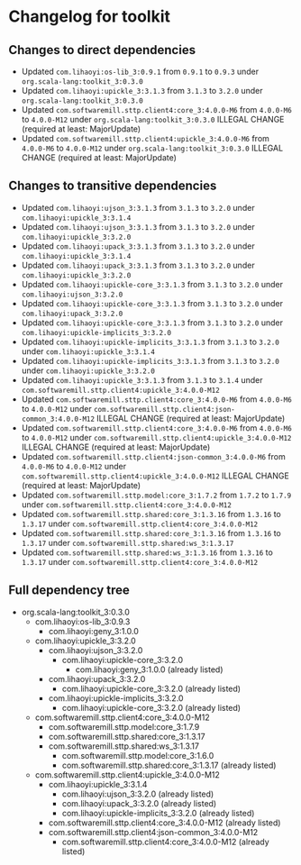 # Changelog for toolkit

## Changes to direct dependencies
 - Updated `com.lihaoyi:os-lib_3:0.9.1` from `0.9.1` to `0.9.3` under `org.scala-lang:toolkit_3:0.3.0`
 - Updated `com.lihaoyi:upickle_3:3.1.3` from `3.1.3` to `3.2.0` under `org.scala-lang:toolkit_3:0.3.0`
 - Updated `com.softwaremill.sttp.client4:core_3:4.0.0-M6` from `4.0.0-M6` to `4.0.0-M12` under `org.scala-lang:toolkit_3:0.3.0` ILLEGAL CHANGE (required at least: MajorUpdate)
 - Updated `com.softwaremill.sttp.client4:upickle_3:4.0.0-M6` from `4.0.0-M6` to `4.0.0-M12` under `org.scala-lang:toolkit_3:0.3.0` ILLEGAL CHANGE (required at least: MajorUpdate)

## Changes to transitive dependencies
 - Updated `com.lihaoyi:ujson_3:3.1.3` from `3.1.3` to `3.2.0` under `com.lihaoyi:upickle_3:3.1.4`
 - Updated `com.lihaoyi:ujson_3:3.1.3` from `3.1.3` to `3.2.0` under `com.lihaoyi:upickle_3:3.2.0`
 - Updated `com.lihaoyi:upack_3:3.1.3` from `3.1.3` to `3.2.0` under `com.lihaoyi:upickle_3:3.1.4`
 - Updated `com.lihaoyi:upack_3:3.1.3` from `3.1.3` to `3.2.0` under `com.lihaoyi:upickle_3:3.2.0`
 - Updated `com.lihaoyi:upickle-core_3:3.1.3` from `3.1.3` to `3.2.0` under `com.lihaoyi:ujson_3:3.2.0`
 - Updated `com.lihaoyi:upickle-core_3:3.1.3` from `3.1.3` to `3.2.0` under `com.lihaoyi:upack_3:3.2.0`
 - Updated `com.lihaoyi:upickle-core_3:3.1.3` from `3.1.3` to `3.2.0` under `com.lihaoyi:upickle-implicits_3:3.2.0`
 - Updated `com.lihaoyi:upickle-implicits_3:3.1.3` from `3.1.3` to `3.2.0` under `com.lihaoyi:upickle_3:3.1.4`
 - Updated `com.lihaoyi:upickle-implicits_3:3.1.3` from `3.1.3` to `3.2.0` under `com.lihaoyi:upickle_3:3.2.0`
 - Updated `com.lihaoyi:upickle_3:3.1.3` from `3.1.3` to `3.1.4` under `com.softwaremill.sttp.client4:upickle_3:4.0.0-M12`
 - Updated `com.softwaremill.sttp.client4:core_3:4.0.0-M6` from `4.0.0-M6` to `4.0.0-M12` under `com.softwaremill.sttp.client4:json-common_3:4.0.0-M12` ILLEGAL CHANGE (required at least: MajorUpdate)
 - Updated `com.softwaremill.sttp.client4:core_3:4.0.0-M6` from `4.0.0-M6` to `4.0.0-M12` under `com.softwaremill.sttp.client4:upickle_3:4.0.0-M12` ILLEGAL CHANGE (required at least: MajorUpdate)
 - Updated `com.softwaremill.sttp.client4:json-common_3:4.0.0-M6` from `4.0.0-M6` to `4.0.0-M12` under `com.softwaremill.sttp.client4:upickle_3:4.0.0-M12` ILLEGAL CHANGE (required at least: MajorUpdate)
 - Updated `com.softwaremill.sttp.model:core_3:1.7.2` from `1.7.2` to `1.7.9` under `com.softwaremill.sttp.client4:core_3:4.0.0-M12`
 - Updated `com.softwaremill.sttp.shared:core_3:1.3.16` from `1.3.16` to `1.3.17` under `com.softwaremill.sttp.client4:core_3:4.0.0-M12`
 - Updated `com.softwaremill.sttp.shared:core_3:1.3.16` from `1.3.16` to `1.3.17` under `com.softwaremill.sttp.shared:ws_3:1.3.17`
 - Updated `com.softwaremill.sttp.shared:ws_3:1.3.16` from `1.3.16` to `1.3.17` under `com.softwaremill.sttp.client4:core_3:4.0.0-M12`

## Full dependency tree

 - org.scala-lang:toolkit_3:0.3.0
   - com.lihaoyi:os-lib_3:0.9.3
     - com.lihaoyi:geny_3:1.0.0
   - com.lihaoyi:upickle_3:3.2.0
     - com.lihaoyi:ujson_3:3.2.0
       - com.lihaoyi:upickle-core_3:3.2.0
         - com.lihaoyi:geny_3:1.0.0 (already listed)
     - com.lihaoyi:upack_3:3.2.0
       - com.lihaoyi:upickle-core_3:3.2.0 (already listed)
     - com.lihaoyi:upickle-implicits_3:3.2.0
       - com.lihaoyi:upickle-core_3:3.2.0 (already listed)
   - com.softwaremill.sttp.client4:core_3:4.0.0-M12
     - com.softwaremill.sttp.model:core_3:1.7.9
     - com.softwaremill.sttp.shared:core_3:1.3.17
     - com.softwaremill.sttp.shared:ws_3:1.3.17
       - com.softwaremill.sttp.model:core_3:1.6.0
       - com.softwaremill.sttp.shared:core_3:1.3.17 (already listed)
   - com.softwaremill.sttp.client4:upickle_3:4.0.0-M12
     - com.lihaoyi:upickle_3:3.1.4
       - com.lihaoyi:ujson_3:3.2.0 (already listed)
       - com.lihaoyi:upack_3:3.2.0 (already listed)
       - com.lihaoyi:upickle-implicits_3:3.2.0 (already listed)
     - com.softwaremill.sttp.client4:core_3:4.0.0-M12 (already listed)
     - com.softwaremill.sttp.client4:json-common_3:4.0.0-M12
       - com.softwaremill.sttp.client4:core_3:4.0.0-M12 (already listed)

